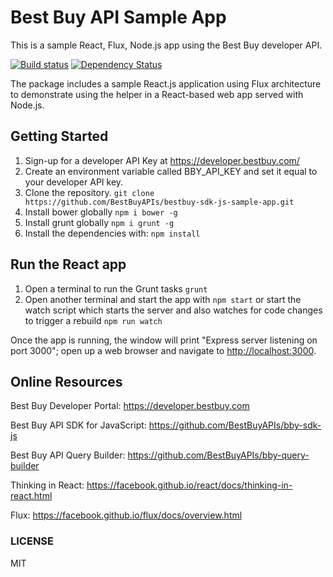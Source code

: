 # Best Buy API Sample App
This is a sample React, Flux, Node.js app using the Best Buy developer API. 

[![Build status](https://img.shields.io/travis/BestBuyAPIs/bestbuy-sdk-js-sample-app.svg?style=flat-square)](https://travis-ci.org/BestBuyAPIs/bestbuy-sdk-js-sample-app)
[![Dependency Status](https://david-dm.org/BestBuyAPIs/bestbuy-sdk-js-sample-pp.svg)](https://david-dm.org/BestBuyAPIs/bestbuy-sdk-js-sample-app)

The package includes a sample React.js application using Flux architecture to demonstrate using the helper in a React-based web app served with Node.js.

## Getting Started
 1. Sign-up for a developer API Key at https://developer.bestbuy.com/
 2. Create an environment variable called BBY_API_KEY and set it equal to your developer API key. 
 3. Clone the repository.
    `git clone https://github.com/BestBuyAPIs/bestbuy-sdk-js-sample-app.git`
 4. Install bower globally
 	`npm i bower -g`   
 5. Install grunt globally
    `npm i grunt -g`
 6. Install the dependencies with:
    `npm install`

 
## Run the React app
 1. Open a terminal to run the Grunt tasks
    `grunt`
 2. Open another terminal and start the app with
 	`npm start`
    	or start the watch script which starts the server and also watches for code changes to trigger a rebuild
    `npm run watch`

Once the app is running, the window will print "Express server listening on port 3000"; open up a web browser and navigate to [http://localhost:3000](http://localhost:3000).

## Online Resources
Best Buy Developer Portal: https://developer.bestbuy.com

Best Buy API SDK for JavaScript: https://github.com/BestBuyAPIs/bby-sdk-js

Best Buy API Query Builder: https://github.com/BestBuyAPIs/bby-query-builder

Thinking in React: https://facebook.github.io/react/docs/thinking-in-react.html

Flux: https://facebook.github.io/flux/docs/overview.html

### LICENSE
MIT
